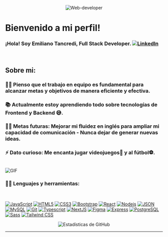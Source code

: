<p align="center">
  <img src="https://res.cloudinary.com/dg8awhbvm/image/upload/v1690815535/Proyecto%20JS%20vanilla/github-header-image_1_x1koqo.png" alt="Web-developer">
</p>

# Bienvenido a mi perfil!

### ¡Hola! Soy Emiliano Tancredi, Full Stack Developer. [![LinkedIn](https://img.shields.io/badge/-LinkedIn-blue?style=flat&logo=linkedin&logoColor=white&link=https://www.linkedin.com/in/emiliano-tancredi-b566bb253/)](https://www.linkedin.com/in/emiliano-tancredi-b566bb253/)

<br />

## Sobre mi:

### 👨‍💻 Pienso que el trabajo en equipo es fundamental para alcanzar metas y objetivos de manera eficiente y efectiva.<br />
### 📚 Actualmente estoy aprendiendo todo sobre tecnologías de Frontend y Backend 😅. <br />
### 💪🏼 Metas futuras: Mejorar mi fluidez en inglés para ampliar mi capacidad de comunicación - Nunca dejar de generar nuevas ideas. <br />
### ⚡ Dato curioso: Me encanta jugar videojuegos👾 y al fútbol⚽. <br />

<br />

  <img align="center" alt="GIF" src="https://media.giphy.com/media/836HiJc7pgzy8iNXCn/giphy.gif" />
  
### 👨‍💻 Lenguajes y herramientas:

<br />

[![JavaScript](https://img.shields.io/badge/-JavaScript-black?style=flat&logo=javascript&link=https://github.com/BRdhanani)](https://github.com/EmilianoTancredi21)
[![HTML5](https://img.shields.io/badge/-HTML5-E34F26?style=flat&logo=html5&logoColor=white&link=https://github.com/BRdhanani)](https://github.com/EmilianoTancredi21)
[![CSS3](https://img.shields.io/badge/-CSS3-1572B6?style=flat&logo=css3&link=https://github.com/BRdhanani)](https://github.com/EmilianoTancredi21)
[![Bootstrap](https://img.shields.io/badge/-Bootstrap-563D7C?style=flat&logo=bootstrap&link=https://github.com/BRdhanani)](https://github.com/EmilianoTancredi21)
[![React](https://img.shields.io/badge/-React-black?style=flat&logo=react&link=https://github.com/BRdhanani)](https://github.com/EmilianoTancredi21)
[![Nodejs](https://img.shields.io/badge/-Nodejs-green?style=flat&logo=Node.js&link=https://github.com/BRdhanani)](https://github.com/EmilianoTancredi21)
[![JSON](https://img.shields.io/badge/-json-02569B?style=flat&logo=json&link=https://github.com/BRdhanani)](https://github.com/EmilianoTancredi21)
[![MySQL](https://img.shields.io/badge/-MySQL-black?style=flat&logo=mysql&link=https://github.com/BRdhanani)](https://github.com/EmilianoTancredi21)
[![Git](https://img.shields.io/badge/-Git-black?style=flat&logo=git&link=https://github.com/BRdhanani)](https://github.com/EmilianoTancredi21)
[![Typescript](https://img.shields.io/badge/-TypeScript-white?style=flat&logo=typescript&link=https://github.com/BRdhanani)](https://github.com/EmilianoTancredi21)
[![NextJS](https://img.shields.io/badge/-NextJS-black?style=flat&logo=nextjs&link=https://github.com/BRdhanani)](https://github.com/EmilianoTancredi21)
[![Figma](https://img.shields.io/badge/-Figma-purple?style=flat&logo=figma&link=https://github.com/BRdhanani)](https://github.com/EmilianoTancredi21)
[![Express](https://img.shields.io/badge/-Express-black?style=flat&logo=express&link=https://github.com/BRdhanani)](https://github.com/EmilianoTancredi21)
[![PostgreSQL](https://img.shields.io/badge/-PostgreSQL-blue?style=flat&logo=postgresql&link=https://github.com/BRdhanani)](https://github.com/EmilianoTancredi21)
[![Sass](https://img.shields.io/badge/-Sass-pink?style=flat&logo=sass&link=https://github.com/BRdhanani)](https://github.com/EmilianoTancredi21)
[![Tailwind CSS](https://img.shields.io/badge/-Tailwind_CSS-blue?style=flat&logo=tailwind-css&link=https://github.com/BRdhanani)](https://github.com/EmilianoTancredi21)

<p align='center'>
     <img align="center" src="https://github-readme-stats.vercel.app/api?username=EmilianoTancredi21&show_icons=true&title_color=fff&icon_color=79ff97&text_color=efefef&bg_color=24292e" alt="Estadísticas de GitHub">
   </p>

---
